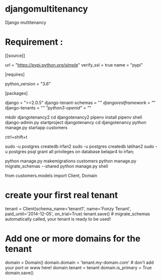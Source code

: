 # djangomultitenancy
Django multitenancy 
# Requirement :
[[source]]

url = "https://pypi.python.org/simple"
verify_ssl = true
name = "pypi"


[requires]

python_version = "3.6"


[packages]

django = "==2.0.5"
django-tenant-schemas = "*"
djangorestframework = "*"
django-tenants = "*"
"python3-openid" = "*"


mkdir djangotenancy2
cd djangotenancy2
pipenv install
pipenv shell
django-admin.py startproject djangotenancy
cd djangotenancy
python manage.py startapp customers


ctrl+shift+t

sudo -u postgres createdb irfan2
sudo -u postgres createdb latihan2
sudo -u postgres psql
grant all privileges on database belajar4 to irfan;


python manage.py makemigrations customers
python manage.py migrate_schemas --shared
python manage.py shell 



from customers.models import Client, Domain

# create your first real tenant
tenant = Client(schema_name='tenant1',
name='Fonzy Tenant',
paid_until='2014-12-05',
on_trial=True)
tenant.save() # migrate_schemas automatically called, your tenant is ready to be used!

# Add one or more domains for the tenant
domain = Domain()
domain.domain = 'tenant.my-domain.com' # don't add your port or www here!
domain.tenant = tenant
domain.is_primary = True
domain.save()
